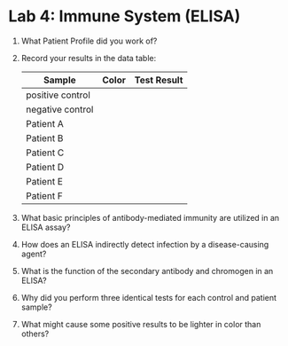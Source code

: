# Lab 4: Immune System (ELISA)

1. What Patient Profile did you work of?
2. Record your results in the data table:

   | Sample           | Color | Test Result |
   | ---------------- | ----- | ----------- |
   | positive control |       |             |
   | negative control |       |             |
   | Patient A        |       |             |
   | Patient B        |       |             |
   | Patient C        |       |             |
   | Patient D        |       |             |
   | Patient E        |       |             |
   | Patient F        |       |             |

3. What basic principles of antibody-mediated immunity are utilized in an ELISA assay?
4. How does an ELISA indirectly detect infection by a disease-causing agent?
5. What is the function of the secondary antibody and chromogen in an ELISA?
6. Why did you perform three identical tests for each control and patient sample?
7. What might cause some positive results to be lighter in color than others?